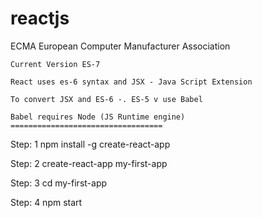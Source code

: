 # reactjs


ECMA
	European Computer Manufacturer Association

	Current Version ES-7
	
	React uses es-6 syntax and JSX - Java Script Extension
	
	To convert JSX and ES-6 -. ES-5 v use Babel
	
	Babel requires Node (JS Runtime engine)
	==================================
	
Step: 1
	npm install -g create-react-app


Step: 2
	create-react-app my-first-app
	
Step: 3
	cd my-first-app
	
Step: 4
	npm start
